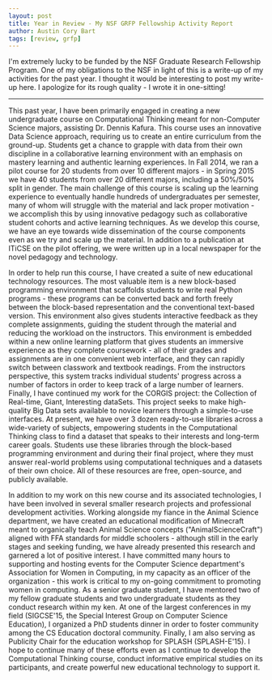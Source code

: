 ```yaml
---
layout: post
title: Year in Review - My NSF GRFP Fellowship Activity Report
author: Austin Cory Bart
tags: [review, grfp]
---
```


I'm extremely lucky to be funded by the NSF Graduate Research Fellowship Program. One of my obligations to the NSF in light of this is a write-up of my activities for the past year. I thought it would be interesting to post my write-up here. I apologize for its rough quality - I wrote it in one-sitting!

  

* * *

  

This past year, I have been primarily engaged in creating a new undergraduate course on Computational Thinking meant for non-Computer Science majors, assisting Dr. Dennis Kafura. This course uses an innovative Data Science approach, requiring us to create an entire curriculum from the ground-up. Students get a chance to grapple with data from their own discipline in a collaborative learning environment with an emphasis on mastery learning and authentic learning experiences. In Fall 2014, we ran a pilot course for 20 students from over 10 different majors - in Spring 2015 we have 40 students from over 20 different majors, including a 50%/50% split in gender. The main challenge of this course is scaling up the learning experience to eventually handle hundreds of undergraduates per semester, many of whom will struggle with the material and lack proper motivation - we accomplish this by using innovative pedagogy such as collaborative student cohorts and active learning techniques. As we develop this course, we have an eye towards wide dissemination of the course components even as we try and scale up the material. In addition to a publication at ITiCSE on the pilot offering, we were written up in a local newspaper for the novel pedagogy and technology.

  

In order to help run this course, I have created a suite of new educational technology resources. The most valuable item is a new block-based programming environment that scaffolds students to write real Python programs - these programs can be converted back and forth freely between the block-based representation and the conventional text-based version. This environment also gives students interactive feedback as they complete assignments, guiding the student through the material and reducing the workload on the instructors. This environment is embedded within a new online learning platform that gives students an immersive experience as they complete coursework - all of their grades and assignments are in one convenient web interface, and they can rapidly switch between classwork and textbook readings. From the instructors perspective, this system tracks individual students' progress across a number of factors in order to keep track of a large number of learners. Finally, I have continued my work for the CORGIS project: the Collection of Real-time, Giant, Interesting dataSets. This project seeks to make high-quality Big Data sets available to novice learners through a simple-to-use interfaces. At present, we have over 3 dozen ready-to-use libraries across a wide-variety of subjects, empowering students in the Computational Thinking class to find a dataset that speaks to their interests and long-term career goals. Students use these libraries through the block-based programming environment and during their final project, where they must answer real-world problems using computational techniques and a datasets of their own choice. All of these resources are free, open-source, and publicly available.

  

In addition to my work on this new course and its associated technologies, I have been involved in several smaller research projects and professional development activities. Working alongside my fiance in the Animal Science department, we have created an educational modification of Minecraft meant to organically teach Animal Science concepts ("AnimalScienceCraft") aligned with FFA standards for middle schoolers - although still in the early stages and seeking funding, we have already presented this research and garnered a lot of positive interest. I have committed many hours to supporting and hosting events for the Computer Science department's Association for Women in Computing, in my capacity as an officer of the organization - this work is critical to my on-going commitment to promoting women in computing. As a senior graduate student, I have mentored two of my fellow graduate students and two undergraduate students as they conduct research within my ken. At one of the largest conferences in my field (SIGCSE'15, the Special Interest Group on Computer Science Education), I organized a PhD students dinner in order to foster community among the CS Education doctoral community. Finally, I am also serving as Publicity Chair for the education workshop for SPLASH (SPLASH-E'15). I hope to continue many of these efforts even as I continue to develop the Computational Thinking course, conduct informative empirical studies on its participants, and create powerful new educational technology to support it.